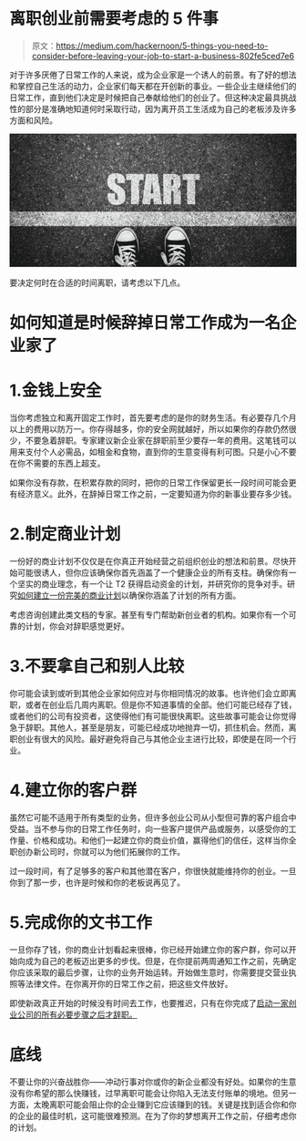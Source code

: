 # 离职创业前需要考虑的 5 件事

> 原文：<https://medium.com/hackernoon/5-things-you-need-to-consider-before-leaving-your-job-to-start-a-business-802fe5ced7e6>

对于许多厌倦了日常工作的人来说，成为企业家是一个诱人的前景。有了好的想法和掌控自己生活的动力，企业家们每天都在开创新的事业。一些企业主继续他们的日常工作，直到他们决定是时候把自己奉献给他们的创业了。但这种决定最具挑战性的部分是准确地知道何时采取行动，因为离开员工生活成为自己的老板涉及许多方面和风险。

![](img/34cf9e2b735b4eeb9b41a327b186dfe4.png)

要决定何时在合适的时间离职，请考虑以下几点。

# 如何知道是时候辞掉日常工作成为一名企业家了

# 1.金钱上安全

当你考虑独立和离开固定工作时，首先要考虑的是你的财务生活。有必要存几个月以上的费用以防万一。你存得越多，你的安全网就越好，所以如果你的存款仍然很少，不要急着辞职。专家建议新企业家在辞职前至少要存一年的费用。这笔钱可以用来支付个人必需品，如租金和食物，直到你的生意变得有利可图。只是小心不要在你不需要的东西上超支。

如果你没有存款，在积累存款的同时，把你的日常工作保留更长一段时间可能会更有经济意义。此外，在辞掉日常工作之前，一定要知道为你的新事业要存多少钱。

# 2.制定商业计划

一份好的商业计划不仅仅是在你真正开始经营之前组织创业的想法和前景。尽快开始可能很诱人，但你应该确保你首先涵盖了一个健康企业的所有支柱。确保你有一个坚实的商业理念，有一个让 T2 获得启动资金的计划，并研究你的竞争对手。研究[如何建立一份完美的商业计划](https://www.business2community.com/small-business/build-successful-business-plan-01385150)以确保你涵盖了计划的所有方面。

考虑咨询创建此类文档的专家。甚至有专门帮助新创业者的机构。如果你有一个可靠的计划，你会对辞职感觉更好。

# 3.不要拿自己和别人比较

你可能会读到或听到其他企业家如何应对与你相同情况的故事。也许他们会立即离职，或者在创业后几周内离职。但是你不知道事情的全部。他们可能已经存了钱，或者他们的公司有投资者，这使得他们有可能很快离职。这些故事可能会让你觉得急于辞职。其他人，甚至是朋友，可能已经成功地抛弃一切，抓住机会。然而，离职创业有很大的风险。最好避免将自己与其他企业主进行比较，即使是在同一个行业。

# 4.建立你的客户群

虽然它可能不适用于所有类型的业务，但许多创业公司从小型但可靠的客户组合中受益。当不参与你的日常工作任务时，向一些客户提供产品或服务，以感受你的工作量、价格和成功。和他们一起建立你的商业价值，赢得他们的信任，这样当你全职创办新公司时，你就可以为他们拓展你的工作。

过一段时间，有了足够多的客户和其他潜在客户，你很快就能维持你的创业。一旦你到了那一步，也许是时候和你的老板说再见了。

# 5.完成你的文书工作

一旦你存了钱，你的商业计划看起来很棒，你已经开始建立你的客户群，你可以开始向成为自己的老板迈出更多的步伐。但是，在你提前两周通知工作之前，先确定你应该采取的最后步骤，让你的业务开始运转。开始做生意时，你需要提交营业执照等法律文件。在你离开你的日常工作之前，把这些文件放好。

即使新政真正开始的时候没有时间去工作，也要推迟，只有在你完成了[启动一家创业公司的所有必要步骤之后才辞职。](/@christianreber/15-steps-to-launch-your-own-startup-74e945869ca4)

# 底线

不要让你的兴奋战胜你——冲动行事对你或你的新企业都没有好处。如果你的生意没有你希望的那么快赚钱，过早离职可能会让你陷入无法支付账单的境地。但另一方面，太晚离职可能会阻止你的企业赚到它应该赚到的钱。关键是找到适合你和你的企业的最佳时机，这可能很难预测。在为了你的梦想离开工作之前，仔细考虑你的计划。